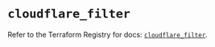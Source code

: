 # `cloudflare_filter`

Refer to the Terraform Registry for docs: [`cloudflare_filter`](https://registry.terraform.io/providers/cloudflare/cloudflare/4.22.0/docs/resources/filter).
